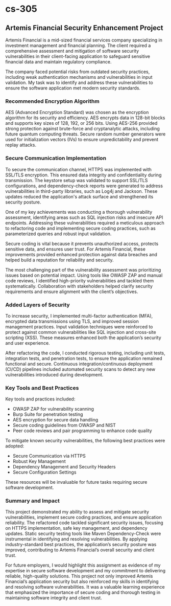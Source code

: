 # cs-305
## Artemis Financial Security Enhancement Project

Artemis Financial is a mid-sized financial services company specializing in investment management and financial planning. The client required a comprehensive assessment and mitigation of software security vulnerabilities in their client-facing application to safeguard sensitive financial data and maintain regulatory compliance.

The company faced potential risks from outdated security practices, including weak authentication mechanisms and vulnerabilities in input validation. My task was to identify and address these vulnerabilities to ensure the software application met modern security standards.

### Recommended Encryption Algorithm
AES (Advanced Encryption Standard) was chosen as the encryption algorithm for its security and efficiency. AES encrypts data in 128-bit blocks and supports key sizes of 128, 192, or 256 bits. Using AES-256 provided strong protection against brute-force and cryptanalytic attacks, including future quantum computing threats. Secure random number generators were used for initialization vectors (IVs) to ensure unpredictability and prevent replay attacks.

### Secure Communication Implementation
To secure the communication channel, HTTPS was implemented with SSL/TLS encryption. This ensured data integrity and confidentiality during transmission. The keystore setup was validated to support SSL/TLS configurations, and dependency-check reports were generated to address vulnerabilities in third-party libraries, such as Log4j and Jackson. These updates reduced the application's attack surface and strengthened its security posture.

One of my key achievements was conducting a thorough vulnerability assessment, identifying areas such as SQL injection risks and insecure API endpoints. Addressing these vulnerabilities required a meticulous approach to refactoring code and implementing secure coding practices, such as parameterized queries and robust input validation.

Secure coding is vital because it prevents unauthorized access, protects sensitive data, and ensures user trust. For Artemis Financial, these improvements provided enhanced protection against data breaches and helped build a reputation for reliability and security.

The most challenging part of the vulnerability assessment was prioritizing issues based on potential impact. Using tools like OWASP ZAP and manual code reviews, I identified high-priority vulnerabilities and tackled them systematically. Collaboration with stakeholders helped clarify security requirements and ensure alignment with the client’s objectives.

### Added Layers of Security
To increase security, I implemented multi-factor authentication (MFA), encrypted data transmissions using TLS, and improved session management practices. Input validation techniques were reinforced to protect against common vulnerabilities like SQL injection and cross-site scripting (XSS). These measures enhanced both the application’s security and user experience.

After refactoring the code, I conducted rigorous testing, including unit tests, integration tests, and penetration tests, to ensure the application remained functional and secure. Continuous integration/continuous deployment (CI/CD) pipelines included automated security scans to detect any new vulnerabilities introduced during development.

### Key Tools and Best Practices
Key tools and practices included:
- OWASP ZAP for vulnerability scanning
- Burp Suite for penetration testing
- AES encryption for secure data handling
- Secure coding guidelines from OWASP and NIST
- Peer code reviews and pair programming to enhance code quality

To mitigate known security vulnerabilities, the following best practices were adopted:
- Secure Communication via HTTPS
- Robust Key Management
- Dependency Management and Security Headers
- Secure Configuration Settings

These resources will be invaluable for future tasks requiring secure software development.

### Summary and Impact
This project demonstrated my ability to assess and mitigate security vulnerabilities, implement secure coding practices, and ensure application reliability. The refactored code tackled significant security issues, focusing on HTTPS implementation, safe key management, and dependency updates. Static security testing tools like Maven Dependency-Check were instrumental in identifying and resolving vulnerabilities. By applying industry-standard best practices, the application’s security posture was improved, contributing to Artemis Financial’s overall security and client trust.

For future employers, I would highlight this assignment as evidence of my expertise in secure software development and my commitment to delivering reliable, high-quality solutions. This project not only improved Artemis Financial’s application security but also reinforced my skills in identifying and resolving software vulnerabilities. It was a valuable learning experience that emphasized the importance of secure coding and thorough testing in maintaining software integrity and client trust.

